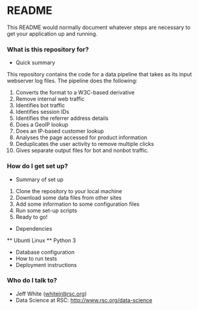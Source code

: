 # README #

This README would normally document whatever steps are necessary to get your application up and running.

### What is this repository for? ###

* Quick summary

This repository contains the code for a data pipeline that takes as its input webserver log files. The pipeline does the following:

 1.  Converts the format to a W3C-based derivative
 2.  Remove internal web traffic
 3.  Identifies bot traffic
 4.  Identifies session IDs
 5.  Identifies the referrer address details
 6.  Does a GeoIP lookup
 7.  Does an IP-based customer lookup
 8.  Analyses the page accessed for product information
 9.  Deduplicates the user activity to remove multiple clicks
10.  Gives separate output files for bot and nonbot traffic. 

### How do I get set up? ###

* Summary of set up

 1.  Clone the repository to your local machine
 2.  Download some data files from other sites
 3.  Add some information to some configuration files
 4.  Run some set-up scripts
 5.  Ready to go!

* Dependencies

** Ubunti Linux
** Python 3

* Database configuration
* How to run tests
* Deployment instructions

### Who do I talk to? ###

* Jeff White (whitejr@rsc.org)
* Data Science at RSC: http://www.rsc.org/data-science

